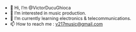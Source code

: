 - 👋 Hi, I’m @VictorDucuGhioca
- 👀 I’m interested in music production.
- 🌱 I’m currently learning electronics & telecommunications.
- 📫 How to reach me : v217music@gmail.com

<!---
VictorDucuGhioca/VictorDucuGhioca is a ✨ special ✨ repository because its `README.md` (this file) appears on your GitHub profile.
You can click the Preview link to take a look at your changes.
--->
